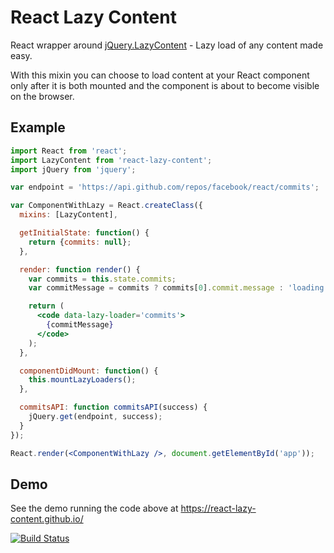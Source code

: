 # React Lazy Content

React wrapper around [jQuery.LazyContent](https://github.com/tulios/jquery.lazy_content) - Lazy load of any content made easy.

With this mixin you can choose to load content at your React component only after it is both mounted and the component is about to become visible on the browser.

## Example

```jsx
import React from 'react';
import LazyContent from 'react-lazy-content';
import jQuery from 'jquery';

var endpoint = 'https://api.github.com/repos/facebook/react/commits';

var ComponentWithLazy = React.createClass({
  mixins: [LazyContent],

  getInitialState: function() {
    return {commits: null};
  },

  render: function render() {
    var commits = this.state.commits;
    var commitMessage = commits ? commits[0].commit.message : 'loading...';

    return (
      <code data-lazy-loader='commits'>
        {commitMessage}
      </code>
    );
  },

  componentDidMount: function() {
    this.mountLazyLoaders();
  },

  commitsAPI: function commitsAPI(success) {
    jQuery.get(endpoint, success);
  }
});

React.render(<ComponentWithLazy />, document.getElementById('app'));

```

## Demo

See the demo running the code above at https://react-lazy-content.github.io/

[![Build Status](https://travis-ci.org/react-lazy-content/react-lazy-content.svg)](https://travis-ci.org/react-lazy-content/react-lazy-content)
